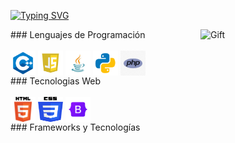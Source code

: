 [![Typing SVG](https://readme-typing-svg.demolab.com?font=Sofadi+One&weight=500&pause=1000&width=435&lines=Bienvenido+a+mi+perfil+de+GitHub)](https://git.io/typing-svg)

<img src="https://i.gifer.com/AjA6.gif" alt="Gift" align="right" width="200">

<div>
### Lenguajes de Programación
<div style="display: inline_block">
<br>
<img src="imgs/c++.png" alt="c++" align="center" height="40" width="40">
<img src="imgs/javascript.png" alt="javascript" align="center" height="40" width="40">
<img src="imgs/java.png" alt="java" align="center" height="40" width="40">
<img src="imgs/python.png" alt="python" align="center" height="40" width="40">
<img src="imgs/php.png" alt="php" align="center" height="40" width="40">
<br>
</div>
### Tecnologias Web
<div style="display: inline_block">
<br>
<img src="imgs/html.png" alt="html" align="center" height="40" width="40">
<img src="imgs/css.png" alt="css" align="center" height="40" width="40">
<img src="imgs/bootstrap.png" alt="bootstrap" align="center" height="40" width="40">
<br>
</div>
### Frameworks y Tecnologías
</div>
